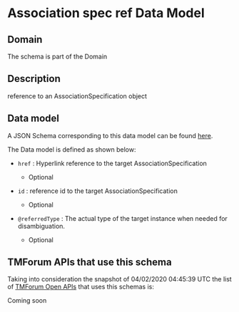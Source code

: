 # Association spec ref Data Model

## Domain

The  schema is part of the  Domain

## Description

reference to an AssociationSpecification object

## Data model

A JSON Schema corresponding to this data model can be found
[here](https://github.com/tmforum-rand/schemas/blob/candidates/Common/AssociationSpecRef.schema.json).

The Data model is defined as shown below:
- `href` : Hyperlink reference to the target AssociationSpecification

  - Optional

- `id` : reference id to the target AssociationSpecification

  - Optional

- `@referredType` : The actual type of the target instance when needed for disambiguation.

  - Optional





## TMForum APIs that use this schema

Taking into consideration the snapshot of 04/02/2020 04:45:39 UTC the list of [TMForum Open APIs](https://www.tmforum.org/open-apis/) that uses this schemas is:

Coming soon